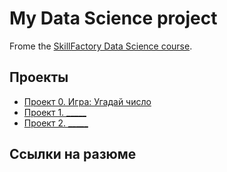 # My Data Science project

Frome the [SkillFactory Data Science course](https://scillfactory.ru/data-scientist).

## Проекты

* [Проект 0. Игра: Угадай число](https://github.com/Sergius125/sf_data_science/proect_0)
* [Проект 1. _____](_____)
* [Проект 2. _____](_____)

## Ссылки на разюме
